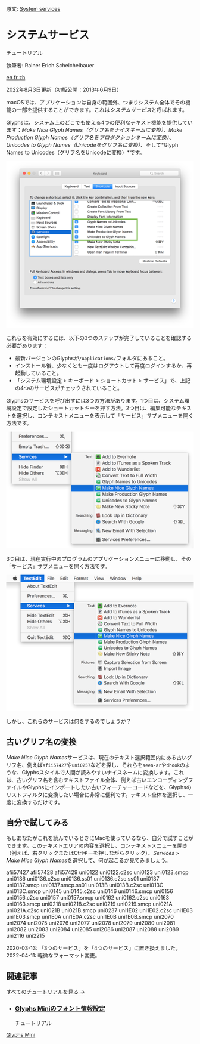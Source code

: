 原文: [System services](https://glyphsapp.com/learn/system-services)
# システムサービス

チュートリアル

執筆者: Rainer Erich Scheichelbauer

[ en ](https://glyphsapp.com/learn/system-services) [ fr ](https://glyphsapp.com/fr/learn/system-services) [ zh ](https://glyphsapp.com/zh/learn/system-services)

2022年8月3日更新（初版公開：2013年6月9日）

macOSでは、アプリケーションは自身の範囲外、つまりシステム全体でその機能の一部を提供することができます。これは*システムサービス*と呼ばれます。

Glyphsは、システム上のどこでも使える4つの便利なテキスト機能を提供しています：*Make Nice Glyph Names（グリフ名をナイスネームに変換）*、*Make Production Glyph Names（グリフ名をプロダクションネームに変換）*、*Unicodes to Glyph Names（Unicodeをグリフ名に変換）*、そして*Glyph Names to Unicodes（グリフ名をUnicodeに変換）*です。

![](images/services-3.png)

これらを有効にするには、以下の3つのステップが完了していることを確認する必要があります：

*   最新バージョンのGlyphsが`/Applications/`フォルダにあること。
*   インストール後、少なくとも一度はログアウトして再度ログインするか、再起動していること。
*   「システム環境設定 > キーボード > ショートカット > サービス」で、上記の4つのサービスがチェックされていること。

Glyphsのサービスを呼び出すには3つの方法があります。1つ目は、システム環境設定で設定したショートカットキーを押す方法。2つ目は、編集可能なテキストを選択し、コンテキストメニューを表示して「サービス」サブメニューを開く方法です。

![](images/services-1.png)

3つ目は、現在実行中のプログラムのアプリケーションメニューに移動し、その「サービス」サブメニューを開く方法です。

![](images/services-2.png)

しかし、これらのサービスは何をするのでしょうか？

## 古いグリフ名の変換

*Make Nice Glyph Names*サービスは、現在のテキスト選択範囲内にある古いグリフ名、例えば`afii57427`や`uni0257`などを探し、それらを`seen-ar`や`dhook`のような、Glyphsスタイルで人間が読みやすいナイスネームに変換します。これは、古いグリフ名を含むテキストファイル全体、例えば古いエンコーディングファイルやGlyphsにインポートしたい古いフィーチャーコードなどを、Glyphsのリストフィルタに変換したい場合に非常に便利です。テキスト全体を選択し、一度に変換するだけです。

## 自分で試してみる

もしあなたがこれを読んでいるときにMacを使っているなら、自分で試すことができます。このテキストエリアの内容を選択し、コンテキストメニューを開き（例えば、右クリックまたはCtrlキーを押しながらクリック）、*Services > Make Nice Glyph Names*を選択して、何が起こるか見てみましょう。

afii57427 afii57428 afii57429 uni0122 uni0122.c2sc uni0123 uni0123.smcp uni0136 uni0136.c2sc uni0136.ss01 uni0136.c2sc.ss01 uni0137 uni0137.smcp uni0137.smcp.ss01 uni013B uni013B.c2sc uni013C uni013C.smcp uni0145 uni0145.c2sc uni0146 uni0146.smcp uni0156 uni0156.c2sc uni0157 uni0157.smcp uni0162 uni0162.c2sc uni0163 uni0163.smcp uni0218 uni0218.c2sc uni0219 uni0219.smcp uni021A uni021A.c2sc uni021B uni021B.smcp uni0237 uni1E02 uni1E02.c2sc uni1E03 uni1E03.smcp uni1E0A uni1E0A.c2sc uni1E0B uni1E0B.smcp uni2070 uni2074 uni2075 uni2076 uni2077 uni2078 uni2079 uni2080 uni2081 uni2082 uni2083 uni2084 uni2085 uni2086 uni2087 uni2088 uni2089 uni2116 uni2215

2020-03-13: 「3つのサービス」を「4つのサービス」に置き換えました。
2022-04-11: 軽微なフォーマット変更。

## 関連記事

[すべてのチュートリアルを見る →](https://glyphsapp.com/learn)

*   ### [Glyphs Miniのフォント情報設定](font-info-settings-in-glyphs-mini.md)

    チュートリアル

[ Glyphs Mini ](https://glyphsapp.com/learn?q=glyphs+mini)